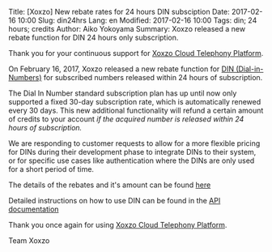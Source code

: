 Title: [Xoxzo] New rebate rates for 24 hours DIN subsciption
Date: 2017-02-16 10:00
Slug: din24hrs
Lang: en
Modified: 2017-02-16 10:00
Tags: din; 24 hours; credits 
Author: Aiko Yokoyama
Summary: Xoxzo released a new rebate function for DIN 24 hours only subscription.

Thank you for your continuous support for [Xoxzo Cloud Telephony Platform](https://www.xoxzo.com/en/).

On February 16, 2017, Xoxzo released a new rebate function for [DIN
(Dial-in-Numbers)](https://www.xoxzo.com/en/about/dial-in-api/) for subscribed
numbers released within 24 hours of subscription.

The Dial In Number standard subscription plan has up until now only supported a
fixed 30-day subscription rate, which is automatically renewed every 30 days.
This new additional functionality will refund a certain amount of credits to
your account *if the acquired number is released within 24 hours of
subscription.*

We are responding to customer requests to allow for a more flexible pricing for
DINs during their development phase to integrate DINs to their system, or for
specific use cases like authentication where the DINs are only used for a short
period of time.

The details of the rebates and it's amount can be found [here](https://www.xoxzo.com/en/about/dial-in-pricing/)

Detailed instructions on how to use DIN can be found in the [API documentation](http://docs.xoxzo.com/en/din.html#)

Thank you once again for using [Xoxzo Cloud Telephony Platform](https://www.xoxzo.com/en/).

Team Xoxzo
